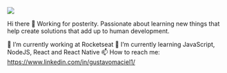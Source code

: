 <img width="auto" src="https://github.com/tgmarinho/tgmarinho/blob/master/banner.png">

Hi there 👋
Working for posterity. Passionate about learning new things that help create solutions that add up to human development.

🔭 I’m currently working at Rocketseat
🌱 I’m currently learning JavaScript, NodeJS, React and React Native
📫 How to reach me: https://www.linkedin.com/in/gustavomaciel1/
